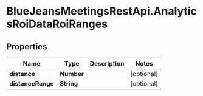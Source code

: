 # BlueJeansMeetingsRestApi.AnalyticsRoiDataRoiRanges

## Properties
Name | Type | Description | Notes
------------ | ------------- | ------------- | -------------
**distance** | **Number** |  | [optional] 
**distanceRange** | **String** |  | [optional] 


